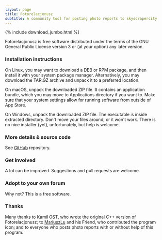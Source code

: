 ```yaml
---
layout: page
title: Fotorelacjonusz
subtitle: A community tool for posting photo reports to skyscrapercity.com
---
```


{% include download_jumbo.html %}

Fotorelacjonusz is free software distributed under the terms of the GNU General
Public License version 3 or (at your option) any later version.

### Installation instructions

On Linux, you may want to download a DEB or RPM package, and then install it
with your system package manager.  Alternatively, you may download the TAR.GZ
archive and unpack it to a preferred location.

On macOS, unpack the downloaded ZIP file.  It contains an application bundle,
which you may move to Applications directory if you want to.  Make sure that
your system settings allow for running software from outside of App Store.

On Windows, unpack the downloaded ZIP file.  The executable is inside extracted
directory.  Don't move your files around, or it won't work.  There is no nice
installer (yet), unfortunately, but help is welcome.

### More details & source code

See [GitHub](https://github.com/fotorelacjonusz/fotorelacjonusz-ng) repository.

### Get involved

A lot can be improved.  Suggestions and pull requests are welcome.

### Adopt to your own forum

Why not?  This is a free software.

### Thanks

Many thanks to Kamil OST, who wrote the original C++ version of
Fotorelacjonusz;
to [MariuszLu](https://github.com/marteczek/) and his Friend, who contributed
the program icon;
and to everyone who posts photo reports with or without help of this program.
